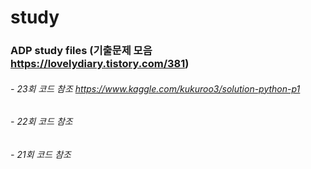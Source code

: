 # study
### ADP study files (기출문제 모음 https://lovelydiary.tistory.com/381)
###### - 23회 코드 참조 https://www.kaggle.com/kukuroo3/solution-python-p1
###### - 22회 코드 참조 
###### - 21회 코드 참조 
